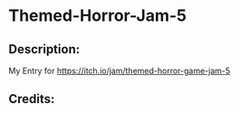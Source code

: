 # Themed-Horror-Jam-5


## Description: 
My Entry for 
https://itch.io/jam/themed-horror-game-jam-5

## Credits: 
